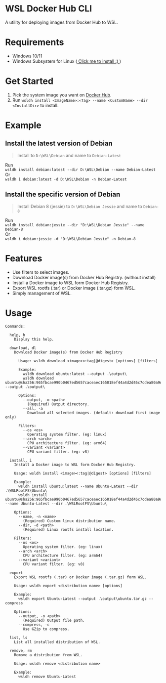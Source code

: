 # WSL Docker Hub CLI
A utility for deploying images from Docker Hub to WSL.

# Requirements
- Windows 10/11  
- Windows Subsystem for Linux ([ Click me to install :) ](https://www.microsoft.com/store/productId/9P9TQF7MRM4R))  

# Get Started
1. Pick the system image you want on [Docker Hub](https://hub.docker.com/search?q=).  
2. Run `wsldh install <ImageName>:<Tag> --name <CustomName> --dir <InstallDir>` to install.  

# Example
## Install the latest version of Debian
> Install to `D:\WSL\Debian` and name to `Debian-Latest`

Run  
`wsldh install debian:latest --dir D:\WSL\Debian --name Debian-Latest`  
Or  
`wsldh i debian:latest -d D:\WSL\Debian -n Debian-Latest`  

## Install the specific version of Debian
> Install Debian 8 (jessie) to `D:\WSL\Debian Jessie` and name to `Debian-8`  

Run  
`wsldh install debian:jessie --dir "D:\WSL\Debian Jessie" --name Debian-8`  
Or  
`wsldh i debian:jessie -d "D:\WSL\Debian Jessie" -n Debian-8`  

# Features
- Use filters to select images.
- Download Docker image(s) from Docker Hub Registry. (without install)  
- Install a Docker image to WSL form Docker Hub Registry.  
- Export WSL rootfs (.tar) or Docker image (.tar.gz) form WSL.  
- Simply management of WSL.  

# Usage
```
Commands:

  help, h
    Display this help.

  download, dl
    Download Docker image(s) from Docker Hub Registry

      Usage: wsldh download <image><:tag|@digest> [options] [filters]
			
      Example:
        wsldh download ubuntu:latest --output .\output\
        wsldh download ubuntu@sha256:965fbcae990b0467ed5657caceaec165018ef44a4d2d46c7cdea80a9dff0d1ea --output .\output\

      Options:
        --output, -o <path>
          (Required) Output directory.
        --all, -a
          Download all selected images. (default: download first image only)

      Filters:
        --os <os>
          Operating system filter. (eg: linux)
        --arch <arch>
          CPU architecture filter. (eg: arm64)
        --variant <variant>
          CPU variant filter. (eg: v8)

  install, i
    Install a Docker image to WSL form Docker Hub Registry.

    Usage: wsldh install <image><:tag|@digest> [options] [filters]

    Example:
      wsldh install ubuntu:latest --name Ubuntu-Latest --dir .\WSLRootFS\Ubuntu\
      wsldh install ubuntu@sha256:965fbcae990b0467ed5657caceaec165018ef44a4d2d46c7cdea80a9dff0d1ea --name Ubuntu-Latest --dir .\WSLRootFS\Ubuntu\

    Options:
      --name, -n <name>
        (Required) Custom linux distribution name.
      --dir, -d <path>
        (Required) Linux rootfs install location.

    Filters:
      --os <os>
        Operating system filter. (eg: linux)
      --arch <arch>
        CPU architecture filter. (eg: arm64)
      --variant <variant>
        CPU variant filter. (eg: v8)

  export
    Export WSL rootfs (.tar) or Docker image (.tar.gz) form WSL.

    Usage: wsldh export <distribution name> [options]

    Example:
      wsldh export Ubuntu-Latest --output .\output\ubuntu.tar.gz --compress

    Options:
      --output, -o <path>
        (Required) Output file path.
      --compress, -c
        Use GZip to compress.

  list, ls
    List all installed distribution of WSL.

  remove, rm
	Remove a distribution from WSL.

	Usage: wsldh remove <distribution name>

	Example:
	  wsldh remove Ubuntu-Latest
```
